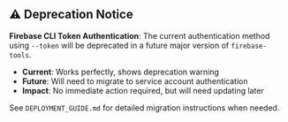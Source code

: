 

## ⚠️ Deprecation Notice

**Firebase CLI Token Authentication**: The current authentication method using `--token` will be deprecated in a future major version of `firebase-tools`. 

- **Current**: Works perfectly, shows deprecation warning
- **Future**: Will need to migrate to service account authentication
- **Impact**: No immediate action required, but will need updating later

See `DEPLOYMENT_GUIDE.md` for detailed migration instructions when needed.
